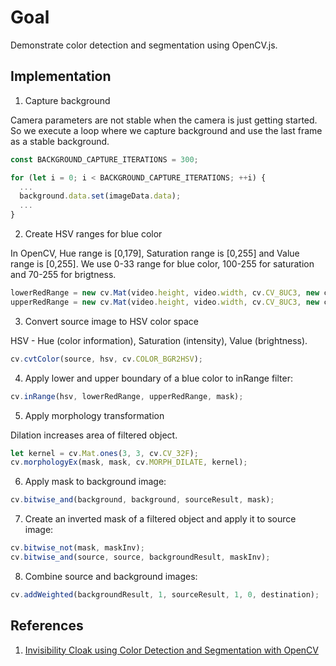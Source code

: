 # Goal

Demonstrate color detection and segmentation using OpenCV.js.


## Implementation

1. Capture background

Camera parameters are not stable when the camera is just getting started. So we execute a loop where we capture background and use the last frame as a stable background.

```javascript
const BACKGROUND_CAPTURE_ITERATIONS = 300;

for (let i = 0; i < BACKGROUND_CAPTURE_ITERATIONS; ++i) {
  ...
  background.data.set(imageData.data);
  ...
}
```

2. Create HSV ranges for blue color

In OpenCV, Hue range is [0,179], Saturation range is [0,255] and Value range is [0,255].
We use 0-33 range for blue color, 100-255 for saturation and 70-255 for brigtness.

```javascript
lowerRedRange = new cv.Mat(video.height, video.width, cv.CV_8UC3, new cv.Scalar(0, 100, 70, 255));
upperRedRange = new cv.Mat(video.height, video.width, cv.CV_8UC3, new cv.Scalar(33, 255, 255, 255));
```

3. Convert source image to HSV color space

HSV - Hue (color information), Saturation (intensity), Value (brightness).

```javascript
cv.cvtColor(source, hsv, cv.COLOR_BGR2HSV);
```

4. Apply lower and upper boundary of a blue color to inRange filter:

```javascript
cv.inRange(hsv, lowerRedRange, upperRedRange, mask);
```

5. Apply morphology transformation

Dilation increases area of filtered object.

```javascript
let kernel = cv.Mat.ones(3, 3, cv.CV_32F);
cv.morphologyEx(mask, mask, cv.MORPH_DILATE, kernel);
```

6. Apply mask to background image:

```javascript
cv.bitwise_and(background, background, sourceResult, mask);
```

7. Create an inverted mask of a filtered object and apply it to source image:

```javascript
cv.bitwise_not(mask, maskInv);
cv.bitwise_and(source, source, backgroundResult, maskInv);
```

8. Combine source and background images:

```javascript
cv.addWeighted(backgroundResult, 1, sourceResult, 1, 0, destination);
```

## References

1. [Invisibility Cloak using Color Detection and Segmentation with OpenCV](https://www.learnopencv.com/invisibility-cloak-using-color-detection-and-segmentation-with-opencv/)
